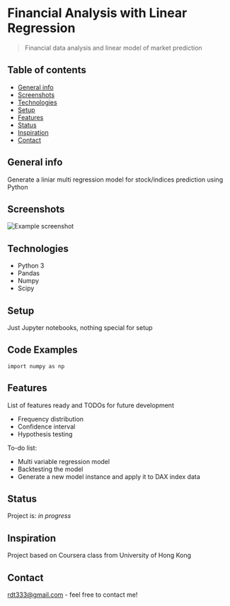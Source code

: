 # Financial Analysis with Linear Regression 
> Financial data analysis and linear model of market prediction

## Table of contents
* [General info](#general-info)
* [Screenshots](#screenshots)
* [Technologies](#technologies)
* [Setup](#setup)
* [Features](#features)
* [Status](#status)
* [Inspiration](#inspiration)
* [Contact](#contact)

## General info
Generate a liniar multi regression model for stock/indices prediction using Python

## Screenshots
![Example screenshot](./img/screenshot.png)

## Technologies
* Python 3
* Pandas
* Numpy
* Scipy

## Setup
Just Jupyter notebooks, nothing special for setup

## Code Examples
`import numpy as np`

## Features
List of features ready and TODOs for future development
* Frequency distribution
* Confidence interval
* Hypothesis testing

To-do list:
* Multi variable regression model
* Backtesting the model
* Generate a new model instance and apply it to DAX index data

## Status
Project is: _in progress_

## Inspiration
Project based on Coursera class from University of Hong Kong

## Contact
rdt333@gmail.com - feel free to contact me!
